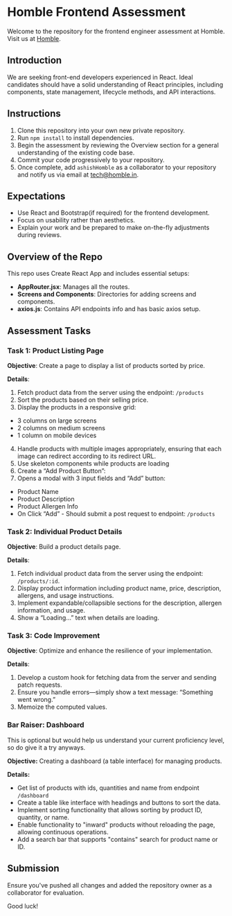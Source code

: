 # Homble Frontend Assessment

Welcome to the repository for the frontend engineer assessment at Homble. Visit us at [Homble](http://www.homble.in).

## Introduction

We are seeking front-end developers experienced in React. Ideal candidates should have a solid understanding of React principles, including components, state management, lifecycle methods, and API interactions.

## Instructions

1. Clone this repository into your own new private repository.
2. Run `npm install` to install dependencies.
3. Begin the assessment by reviewing the Overview section for a general understanding of the existing code base.
4. Commit your code progressively to your repository.
5. Once complete, add `ashishHomble` as a collaborator to your repository and notify us via email at tech@homble.in.

## Expectations

- Use React and Bootstrap(if required) for the frontend development.
- Focus on usability rather than aesthetics.
- Explain your work and be prepared to make on-the-fly adjustments during reviews.

## Overview of the Repo

This repo uses Create React App and includes essential setups:

- **AppRouter.jsx**: Manages all the routes.
- **Screens and Components**: Directories for adding screens and components.
- **axios.js**: Contains API endpoints info and has basic axios setup.

## Assessment Tasks

### Task 1: Product Listing Page

**Objective**: Create a page to display a list of products sorted by price.

**Details**:

1. Fetch product data from the server using the endpoint: `/products`
2. Sort the products based on their selling price.
3. Display the products in a responsive grid:

- 3 columns on large screens
- 2 columns on medium screens
- 1 column on mobile devices

4. Handle products with multiple images appropriately, ensuring that each image can redirect according to its redirect URL.
5. Use skeleton components while products are loading
6. Create a “Add Product Button”:
7. Opens a modal with 3 input fields and “Add” button:

- Product Name
- Product Description
- Product Allergen Info
- On Click “Add” - Should submit a post request to endpoint: `/products`

### Task 2: Individual Product Details

**Objective**: Build a product details page.

**Details**:

1. Fetch individual product data from the server using the endpoint: `/products/:id`.
2. Display product information including product name, price, description, allergens, and usage instructions.
3. Implement expandable/collapsible sections for the description, allergen information, and usage.
4. Show a “Loading…” text when details are loading.

### Task 3: Code Improvement

**Objective**: Optimize and enhance the resilience of your implementation.

**Details**:

1. Develop a custom hook for fetching data from the server and sending patch requests.
2. Ensure you handle errors—simply show a text message: “Something went wrong.”
3. Memoize the computed values.

### Bar Raiser: Dashboard

This is optional but would help us understand your current proficiency level, so do give it a try anyways.

**Objective:** Creating a dashboard (a table interface) for managing products.

**Details:**

- Get list of products with ids, quantities and name from endpoint `/dashboard`
- Create a table like interface with headings and buttons to sort the data.
- Implement sorting functionality that allows sorting by product ID, quantity, or name.
- Enable functionality to "inward" products without reloading the page, allowing continuous operations.
- Add a search bar that supports "contains" search for product name or ID.

## Submission

Ensure you've pushed all changes and added the repository owner as a collaborator for evaluation.

Good luck!
